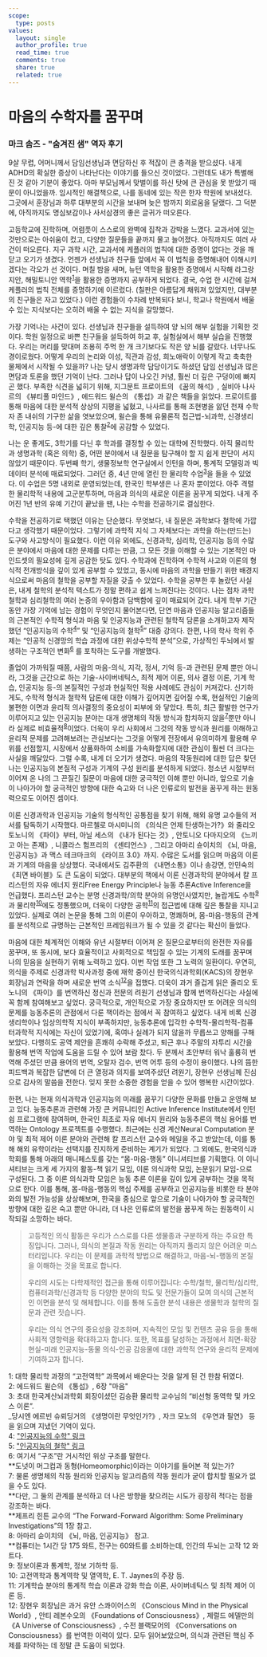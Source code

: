 ```yaml
---
scope:
  type: posts
values:
  layout: single
  author_profile: true
  read_time: true
  comments: true
  share: true
  related: true
---
```


# 마음의 수학자를 꿈꾸며

### 마크 솜즈 - "숨겨진 샘" 역자 후기

9살 무렵, 어머니께서 담임선생님과 면담하신 후 적잖이 큰 충격을 받으셨다. 내게 ADHD의 확실한 증상이 나타난다는 이야기를 들으신 것이었다. 그런데도 내가 특별해진 것 같아 기분이 좋았다. 아마 부모님께서 맞벌이를 하신 탓에 큰 관심을 못 받았기 때문이 아니었을까. 임시적인 해결책으로, 나를 동네에 있는 작은 한자 학원에 보내셨다. 그곳에서 훈장님과 하루 대부분의 시간을 보내며 늦은 밤까지 외로움을 달랬다. 그 덕분에, 아직까지도 명심보감이나 사서삼경의 좋은 글귀가 떠오른다.

고등학교에 진학하며, 어렴풋이 스스로의 완벽에 집착과 강박을 느꼈다. 교과서에 있는 것만으로는 아쉬움이 컸고, 다양한 질문들을 끝까지 물고 늘어졌다. 아직까지도 여러 사건이 떠오른다. 지구 과학 시간, 교과서에 케플러의 법칙에 대한 증명이 없다는 것을 깨닫고 오기가 생겼다. 언젠가 선생님과 친구들 앞에서 꼭 이 법칙을 증명해내어 이해시키겠다는 각오가 선 것이다. 며칠 밤을 새며, 뉴턴 역학을 활용한 증명에서 시작해 라그랑지안, 해밀토니안 역학<sup>[1](#footnote_1)</sup>을 활용한 증명까지 공부하게 되었다. 결국, 수업 한 시간에 걸쳐 케플러의 법칙 전체를 증명하기에 이르렀다. (칠판은 아름답게 채워져 있었지만, 대부분의 친구들은 자고 있었다.) 이런 경험들이 수차례 반복되다 보니, 학교나 학원에서 배울 수 있는 지식보다는 오히려 배울 수 없는 지식을 갈망했다.

가장 기억나는 사건이 있다. 선생님과 친구들을 설득하여 양 뇌의 해부 실험을 기획한 것이다. 학원 일정으로 바쁜 친구들을 설득하여 하교 후, 실험실에서 해부 실습을 진행했다. 우리는 머리를 맞대며 조용히 주먹 한 개 크기보다도 작은 양 뇌를 갈랐다. 너무나도 경이로웠다. 어떻게 우리의 논리와 이성, 직관과 감성, 희노애락이 이렇게 작고 축축한 물체에서 시작될 수 있을까? 나는 당시 생명과학 담당이기도 하셨던 담임 선생님과 많은 면담과 토론을 했던 기억이 난다. 그러나 답이 나오긴 커녕, 훨씬 더 깊은 구덩이에 빠지곤 했다. 부족한 식견을 넓히기 위해, 지그문트 프로이트의 《꿈의 해석》, 실비아 나사르의 《뷰티풀 마인드》, 에드워드 윌슨의 《통섭》과 같은 책들을 읽었다. 프로이트를 통해 마음에 대한 분석적 상상의 지평을 넓혔고, 나사르를 통해 조현병을 앓던 천재 수학자 존 내쉬의 기구한 삶을 엿보았으며, 윌슨을 통해 유물론적 접근법-뇌과학, 신경생리학, 인공지능 등-에 대한 깊은 통찰<sup>[2](#footnote_2)</sup>에 공감할 수 있었다.

나는 운 좋게도, 3학기를 다닌 후 학과를 결정할 수 있는 대학에 진학했다. 아직 물리학과 생명과학 (혹은 의학) 중, 어떤 분야에서 내 질문을 탐구해야 할 지 쉽게 판단이 서지 않았기 때문이다. 두번째 학기, 생물정보학 연구실에서 인턴을 하며, 통계적 모델링과 빅데이터 분석에 매료되었다. 그러던 중, 4년 만에 열린 한 물리학 수업<sup>[3](#footnote_3)</sup>을 들을 수 있었다. 이 수업은 5명 내외로 운영되었는데, 한국인 학부생은 나 혼자 뿐이었다. 아주 격렬한 물리학적 내용에 고군분투하며, 마음과 의식의 새로운 이론을 꿈꾸게 되었다. 내게 주어진 1년 반의 유예 기간이 끝났을 땐, 나는 수학을 전공하기로 결심한다.

수학을 전공하기로 택했던 이유는 단순했다. 무엇보다, 내 질문은 과학보다 철학에 가깝다고 생각했기 때문이었다. 그렇기에 과학적 지식 그 자체보다는 과학을 하는(만드는) 도구와 사고방식이 필요했다. 이런 이유 외에도, 신경과학, 심리학, 인공지능 등의 수많은 분야에서 마음에 대한 문제를 다루는 만큼, 그 모든 것을 이해할 수 있는 기본적인 마인드셋의 필요성에 깊게 공감한 탓도 있다. 수학과에 진학하며 수학적 사고와 이론의 형식적 전개방식을 깊이 있게 공부할 수 있었고, 동시에 마음의 과학을 만들기 위한 배경지식으로써 마음의 철학을 공부할 자질을 갖출 수 있었다. 수학을 공부한 후 놀랐던 사실은, 내게 철학의 분석적 텍스트가 정말 편하고 쉽게 느껴진다는 것이다. 나는 점차 과학철학과 심리철학의 여러 논증의 우아함과 담백함에 깊이 매료되어 갔다. 내게 학부 기간 동안 가장 기억에 남는 경험이 무엇인지 물어본다면, 단연 마음과 인공지능 알고리즘들의 근본적인 수학적 형식과 마음 및 인공지능과 관련된 철학적 담론을 소개하고자 제작했던 “인공지능의 수학<sup>[4](#footnote_4)</sup>” 및 “인공지능의 철학<sup>[5](#footnote_5)</sup>” 대중 강의다. 한편, 나의 학사 학위 주제는 “인공적 신경망의 학습 과정에 대한 위상수학적 분석”으로, 가상적인 두뇌에서 발생하는 구조적인 변화<sup>[6](#footnote_6)</sup> 를 포착하는 도구를 개발했다.

졸업이 가까워질 때쯤, 사람의 마음-의식, 지각, 정서, 기억 등-과 관련된 문제 뿐만 아니라, 그것을 근간으로 하는 기술-사이버네틱스, 최적 제어 이론, 의사 결정 이론, 기계 학습, 인공지능 등-의 본질적인 구성과 현실적인 적용 사례에도 관심이 커져갔다. 신기하게도, 수학적 형식과 철학적 담론에 대한 이해가 깊어지면 깊어질 수록, 현실적인 기술의 불편한 이면과 윤리적 의사결정의 중요성이 피부에 와 닿았다. 특히, 최근 활발한 연구가 이루어지고 있는 인공지능 분야는 대개 생명체의 작동 방식과 합치하지 않을<sup>[7](#footnote_7)</sup>뿐만 아니라 실제로 비효율적<sup>[8](#footnote_8)</sup>이었다. 더욱이 우리 사회에서 그것의 작동 방식과 원리를 이해하고 윤리적 문제를 고려해보려는 관심보다는 그것을 어떻게 전장에서 유의미하게 활용해 우위를 선점할지, 시장에서 상품화하여 소비를 가속화할지에 대한 관심이 훨씬 더 크다는 사실을 깨달았다. 그럴 수록, 내게 더 오기가 생겼다. 마음의 작동원리에 대한 답은 찾던 나는 인공지능의 본질적 구성과 기계의 구성 원리를 분석하게 되었다. 청소년 시절부터 이어져 온 나의 그 끈질긴 질문이 마음에 대한 궁극적인 이해 뿐만 아니라, 앞으로 기술이 나아가야 할 궁극적인 방향에 대한 숙고와 더 나은 인류로의 발전을 꿈꾸게 하는 원동력으로도 이어진 셈이다.

이론 신경과학과 인공지능 기술의 형식적인 공통점을 찾기 위해, 해외 유명 교수들의 저서를 탐독하기 시작했다. 마르첼로 마시미니의 《의식은 언제 탄생하는가?》와 줄리오 토노니의 《파이》부터, 아닐 세스의 《내가 된다는 것》, 안토니오 다마지오의 《느끼고 아는 존재》, 니콜라스 험프리의 《센티언스》, 그리고 아마리 슌이치의 《뇌, 마음, 인공지능》과 맥스 테크마크의 《라이프 3.0》까지. 수많은 도서를 읽으며 마음의 이론과 기계의 마음을 상상했다. 국내에서도 김주환의 《내면소통》이나 송강면, 안민숙의 《최면 바이블》도 큰 도움이 되었다. 대부분의 책에서 이론 신경과학의 분야에서 칼 프리스턴의 자유 에너지 원리Free Energy Principle나 능동 추론Active Inference을 언급했다. 프리스턴 교수는 분명 신경과학/의학 분야의 유명인사였지만, 놀랍게도 수학<sup>[9](#footnote_9)</sup>과 물리학<sup>[10](#footnote_10)</sup>에도 정통했으며, 더욱이 다양한 공학<sup>[11](#footnote_11)</sup>의 접근법에 대해 깊은 통찰을 지니고 있었다. 실제로 여러 논문을 통해 그의 이론이 우아하고, 명쾌하며, 몸-마음-행동의 관계를 분석적으로 규명하는 근본적인 프레임워크가 될 수 있을 것 같다는 확신이 들었다.

마음에 대한 체계적인 이해와 유년 시절부터 이어져 온 질문으로부터의 완전한 자유를 꿈꾸며, 또 동시에, 보다 효율적이고 사회적으로 책임질 수 있는 기계의 도래를 꿈꾸며 나의 믿음을 실현하기 위해 노력하고 있다. 이번 작업 또한 그 노력의 일환이다. 우연히, 의식을 주제로 신경과학 박사과정 중에 재학 중이신 한국의식과학회(KACS)의 장현우 회장님과 연락을 하며 새로운 번역 소식<sup>[12](#footnote_12)</sup>을 접했다. 더욱이 과거 즐겁게 읽은 줄리오 토노니의 《파이》를 번역하신 정신과 전문의 려원기 선생님과 함께 번역하신다는 사실에 꼭 함께 참여해보고 싶었다. 궁극적으로, 개인적으로 가장 중요하지만 또 어려운 의식의 문제를 능동추론의 관점에서 다룬 책이라는 점에서 꼭 참여하고 싶었다. 내게 비록 신경생리학이나 임상의학적 지식이 부족하지만, 능동추론에 입각한 수학적-물리학적-컴퓨터과학적 지식에는 자신이 있었기에, 혹여나 실례가 되지 않을까 무릅쓰고 양해를 구해보았다. 다행히도 공역 제안을 흔쾌히 수락해 주셨고, 퇴근 후나 주말의 자투리 시간을 활용해 번역 작업에 도움을 드릴 수 있어 보람 찼다. 두 분께서 초안부터 워낙 훌륭히 번역해 주셨던 만큼 용어의 번역, 오탈자 검수, 번역 어투 등의 수정이 용이했다. 나의 뜸한 피드백과 복잡한 답변에 더 큰 열정과 의지를 보여주셨던 려원기, 장현우 선생님께 진심으로 감사의 말씀을 전한다. 잊지 못한 소중한 경험을 얻을 수 있어 행복한 시간이었다.

한편, 나는 현재 의식과학과 인공지능의 미래를 꿈꾸기 다양한 문화를 만들고 운영해 보고 있다. 능동추론과 관련해 가장 큰 커뮤니티인 Active Inference Institute에서 인턴쉽 프로그램에 참여하며, 한국인 최초로 자유 에너지 원리와 능동추론의 핵심 용어를 번역하는 Ontology 프로젝트를 수행했다. 최근에는 신경 계산Neural Computation 분야 및 최적 제어 이론 분야와 관련해 칼 프리스턴 교수와 메일을 주고 받았는데, 이를 통해 해외 유학이라는 선택지를 진지하게 준비하는 계기가 되었다. 그 외에도, 한국의식과학회를 통해 아래의 매니페스토를 갖는 “몸-마음-행동” 이니셔티브를 기획했다. 이 이니셔티브는 크게 세 가지의 활동-책 읽기 모임, 이론 의식과학 모임, 논문읽기 모임-으로 구성된다. 그 중 이론 의식과학 모임은 능동 추론 이론을 깊이 있게 공부하는 것을 목적으로 한다. 이를 통해, 몸-마음-행동의 핵심 주제를 공부하고 인공지능을 비롯한 타 분야와의 발전 가능성을 상상해보며, 한국을 중심으로 앞으로 기술이 나아가야 할 궁극적인 방향에 대한 깊은 숙고 뿐만 아니라, 더 나은 인류로의 발전을 꿈꾸게 하는 원동력이 시작되길 소망하는 바다.

> 고등적인 의식 활동은 우리가 스스로를 다른 생물종과 구분하게 하는 주요한 특징입니다.
> 그러나, 의식의 본질과 작동 원리는 아직까지 풀리지 않은 어려운 미스터리입니다.
> 우리는 이 문제를 과학적 방법으로 해결하고, 마음-뇌-행동의 본질을 이해하는 것을 목표로 합니다.
>
> 우리의 시도는 다학제적인 접근을 통해 이루어집니다:
> 수학/철학, 물리학/심리학, 컴퓨터과학/신경과학 등 다양한 분야의 학도 및 전문가들이 모여 의식의 근본적인 이면을 분석 및 해체합니다.
> 이를 통해 도출한 분석 내용은 생물학과 철학의 질문과 관련 짓습니다.
>
> 우리는 의식 연구의 중요성을 강조하며, 지속적인 모임 및 컨텐츠 공유 등을 통해 사회적 영향력을 확대하고자 합니다.
> 또한, 목표를 달성하는 과정에서 최면-확장 현실-미래 인공지능-동물 의식-인공 감응물에 대한 과학적 연구와 윤리적 문제에 기여하고자 합니다.

<a name="footnote_1">1</a>: 대학 물리학 과정의 “고전역학” 과목에서 배운다는 것을 알게 된 건 한참 뒤였다.  
<a name="footnote_2">2</a>: 에드워드 윌슨의 《통섭》, 6장 "마음"  
<a name="footnote_3">3</a>: 초대 한국계산뇌과학회 회장이셨던 김승환 물리학 교수님의 “비선형 동역학 및 카오스 이론”.  
\_당시엔 에르빈 슈뢰딩거의 《생명이란 무엇인가?》, 자크 모노의 《우연과 필연》 등을 읽으며 지냈던 기억이 있다.  
<a name="footnote_4">4</a>: ["인공지능의 수학" 링크](https://youtube.com/playlist?list=PLfWS6_PaCSutSAC7Vu8VHS2uc594cQigv&si=Q2cpP5ExvW84vQM2)  
<a name="footnote_5">5</a>: ["인공지능의 철학" 링크](https://youtube.com/playlist?list=PLfWS6_PaCSusXxpOxUSs6ONTln3pHWALy&si=fidIXxTUlk5xvCXF)  
<a name="footnote_6">6</a>: 여기서 “구조”란 거시적인 위상 구조를 말한다.  
**도넛이 머그컵과 동형(Homeomorphic)이라는 이야기를 들어본 적 있는가?  
<a name="footnote_7">7</a>: 물론 생명체의 작동 원리와 인공지능 알고리즘의 작동 원리가 굳이 합치할 필요가 없을 수도 있다.  
**다만, 그 둘의 관계를 분석하고 더 나은 방향을 찾으려는 시도가 굉장히 적다는 점을 강조하는 바다.  
**제프리 힌튼 교수의 “The Forward-Forward Algorithm: Some Preliminary Investigations”의 1장 참고.  
<a name="footnote_8">8</a>: 아마리 슌이치의 《뇌, 마음, 인공지능》 참고.  
**컴퓨터는 1시간 당 175 와트, 전구는 60와트를 소비하는데, 인간의 두뇌는 고작 12 와트다.  
<a name="footnote_9">9</a>: 정보이론과 통계학, 정보 기하학 등.  
<a name="footnote_10">10</a>: 고전역학과 통계역학 및 열역학, E. T. Jaynes의 주장 등.  
<a name="footnote_11">11</a>: 기계학습 분야의 통계적 학습 이론과 강화 학습 이론, 사이버네틱스 및 최적 제어 이론 등.  
<a name="footnote_12">12</a>: 장현우 회장님은 과거 유안 스콰이어스의 《Conscious Mind in the Physical World》, 안티 레본수오의 《Foundations of Consciousness》, 제럴드 에델만의 《A Universe of Consciousness》, 수전 블랙모어의 《Conversations on Consciousness》를 번역한 이력이 있다. 모두 읽어보았으며, 의식과 관련된 핵심 주제를 파악하는 데 정말 큰 도움이 되었다.
